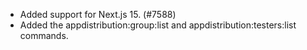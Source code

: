 - Added support for Next.js 15. (#7588)
- Added the appdistribution:group:list and appdistribution:testers:list commands.
